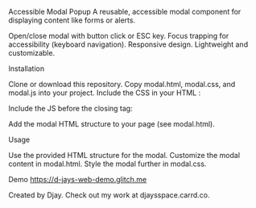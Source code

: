 Accessible Modal Popup
A reusable, accessible modal component for displaying content like forms or alerts.

Open/close modal with button click or ESC key.
Focus trapping for accessibility (keyboard navigation).
Responsive design.
Lightweight and customizable.

Installation

Clone or download this repository.
Copy modal.html, modal.css, and modal.js into your project.
Include the CSS in your HTML <head>:<link rel="stylesheet" href="modal.css">


Include the JS before the closing </body> tag:<script src="modal.js"></script>


Add the modal HTML structure to your page (see modal.html).

Usage

Use the provided HTML structure for the modal.
Customize the modal content in modal.html.
Style the modal further in modal.css.

Demo
https://d-jays-web-demo.glitch.me


Created by Djay. Check out my work at djaysspace.carrd.co.
